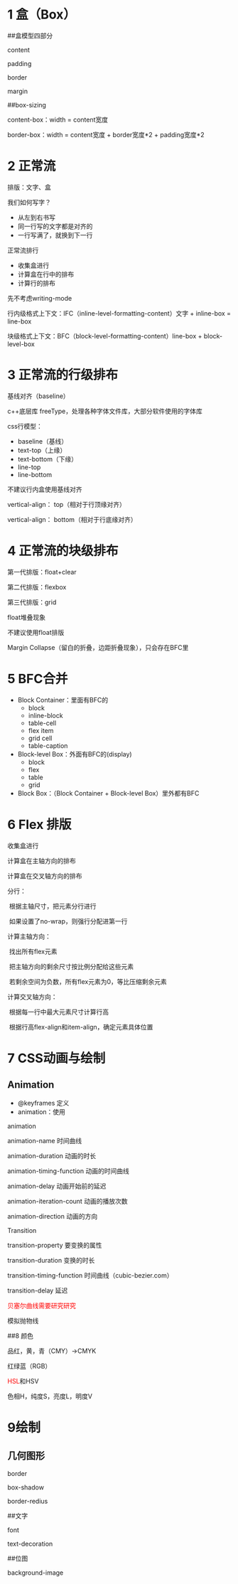 # 1 盒（Box）

##盒模型四部分

content

padding

border

margin

##box-sizing

content-box：width = content宽度

border-box：width = content宽度 + border宽度\*2 + padding宽度\*2

# 2 正常流

排版：文字、盒

我们如何写字？

- 从左到右书写
- 同一行写的文字都是对齐的
- 一行写满了，就换到下一行

正常流排行

- 收集盒进行
- 计算盒在行中的排布
- 计算行的排布



先不考虑writing-mode

行内级格式上下文：IFC（inline-level-formatting-content）文字 + inline-box = line-box

块级格式上下文：BFC（block-level-formatting-content）line-box + block-level-box

# 3 正常流的行级排布

基线对齐（baseline）

c++底层库 freeType，处理各种字体文件库，大部分软件使用的字体库

css行模型：

- baseline（基线）
- text-top（上缘）
- text-bottom（下缘）
- line-top
- line-bottom



不建议行内盒使用基线对齐

vertical-align： top（相对于行顶缘对齐）

vertical-align： bottom（相对于行底缘对齐）

# 4 正常流的块级排布

第一代排版：float+clear

第二代排版：flexbox

第三代排版：grid



float堆叠现象

不建议使用float排版



Margin Collapse（留白的折叠，边距折叠现象），只会存在BFC里

# 5 BFC合并

- Block Container：里面有BFC的
  - block
  - inline-block
  - table-cell
  - flex item
  - grid cell
  - table-caption
- Block-level Box：外面有BFC的(display)
  - block
  - flex
  - table
  - grid
- Block Box：（Block Container + Block-level Box）里外都有BFC

# 6 Flex 排版

收集盒进行

计算盒在主轴方向的排布

计算盒在交叉轴方向的排布



分行：

​	根据主轴尺寸，把元素分行进行

​	如果设置了no-wrap，则强行分配进第一行



计算主轴方向：

​	找出所有flex元素

​	把主轴方向的剩余尺寸按比例分配给这些元素

​	若剩余空间为负数，所有flex元素为0，等比压缩剩余元素

计算交叉轴方向：

​	根据每一行中最大元素尺寸计算行高

​	根据行高flex-align和item-align，确定元素具体位置

# 7 CSS动画与绘制

## Animation

- @keyframes 定义
- animation：使用



animation

animation-name 时间曲线

animation-duration 动画的时长

animation-timing-function 动画的时间曲线

animation-delay 动画开始前的延迟

animation-iteration-count 动画的播放次数

animation-direction 动画的方向



Transition

transition-property 要变换的属性

transition-duration 变换的时长

transition-timing-function 时间曲线（cubic-bezier.com）

transition-delay 延迟



<font color='red'>贝塞尔曲线需要研究研究</font>

模拟抛物线



##8 颜色

品红，黄，青（CMY）->CMYK

红绿蓝（RGB）

<font color='red'>HSL</font>和HSV

色相H，纯度S，亮度L，明度V

# 9绘制

## 几何图形

border

box-shadow

border-redius

##文字

font

text-decoration

##位图

background-image

